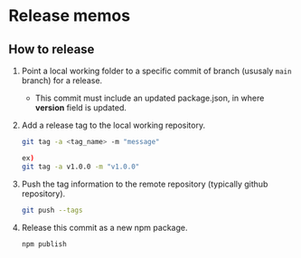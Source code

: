 # Release memos

## How to release

1. Point a local working folder to a specific commit of branch (ususaly `main` branch) for a release.

   - This commit must include an updated package.json, in where **version** field is updated.

2. Add a release tag to the local working repository.

   ```bash
   git tag -a <tag_name> -m "message"

   ex)
   git tag -a v1.0.0 -m "v1.0.0"
   ```

3. Push the tag information to the remote repository (typically github repository).

   ```bash
   git push --tags
   ```

4. Release this commit as a new npm package.

   ```bash
   npm publish
   ```
